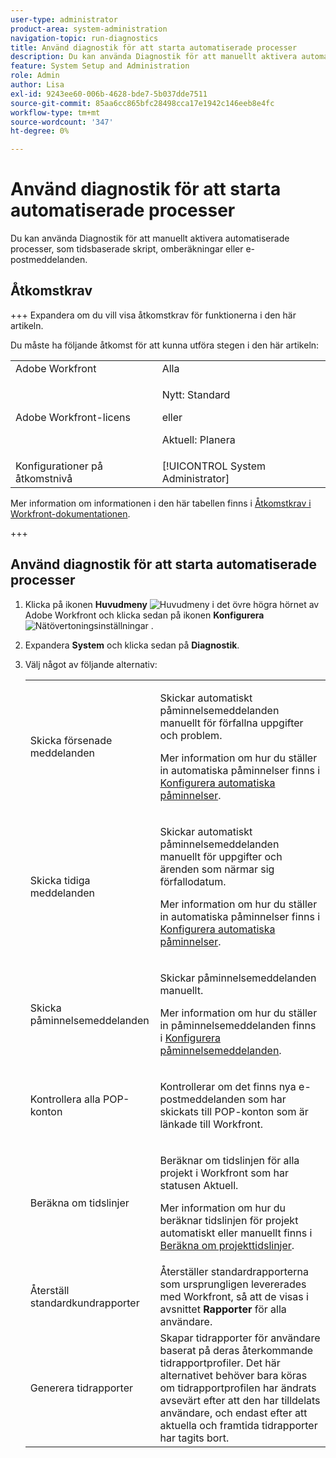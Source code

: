 ```yaml
---
user-type: administrator
product-area: system-administration
navigation-topic: run-diagnostics
title: Använd diagnostik för att starta automatiserade processer
description: Du kan använda Diagnostik för att manuellt aktivera automatiserade processer, som tidsbaserade skript, omberäkningar eller e-postmeddelanden.
feature: System Setup and Administration
role: Admin
author: Lisa
exl-id: 9243ee60-006b-4628-bde7-5b037dde7511
source-git-commit: 85aa6cc865bfc28498cca17e1942c146eeb8e4fc
workflow-type: tm+mt
source-wordcount: '347'
ht-degree: 0%

---
```


# Använd diagnostik för att starta automatiserade processer

<!--
<p data-mc-conditions="QuicksilverOrClassic.Draft mode">**DON'T DELETE, DRAFT OR HIDE THIS ARTICLE. IT IS LINKED TO THE PRODUCT, THROUGH THE CONTEXT SENSITIVE HELP LINKS. **</p>
-->

Du kan använda Diagnostik för att manuellt aktivera automatiserade processer, som tidsbaserade skript, omberäkningar eller e-postmeddelanden.

## Åtkomstkrav

+++ Expandera om du vill visa åtkomstkrav för funktionerna i den här artikeln.

Du måste ha följande åtkomst för att kunna utföra stegen i den här artikeln:

<table style="table-layout:auto"> 
 <col> 
 <col> 
 <tbody> 
  <tr> 
   <td role="rowheader">Adobe Workfront</td> 
   <td>Alla</td> 
  </tr> 
  <tr> 
  <tr> 
   <td role="rowheader">Adobe Workfront-licens</td> 
   <td><p>Nytt: Standard</p>
       <p>eller</p>
       <p>Aktuell: Planera</p></td>
  </tr> 
  </tr> 
  <tr> 
   <td role="rowheader">Konfigurationer på åtkomstnivå</td> 
   <td>[!UICONTROL System Administrator]</td>
  </tr> 
 </tbody> 
</table>

Mer information om informationen i den här tabellen finns i [Åtkomstkrav i Workfront-dokumentationen](/help/quicksilver/administration-and-setup/add-users/access-levels-and-object-permissions/access-level-requirements-in-documentation.md).

+++

## Använd diagnostik för att starta automatiserade processer

1. Klicka på ikonen **Huvudmeny** ![Huvudmeny](assets/main-menu-icon.png) i det övre högra hörnet av Adobe Workfront och klicka sedan på ikonen **Konfigurera** ![Nätövertoningsinställningar](assets/gear-icon-settings.png) .

1. Expandera **System** och klicka sedan på **Diagnostik**.
1. Välj något av följande alternativ:

   <table style="table-layout:auto"> 
    <col> 
    <col> 
    <tbody> 
     <tr> 
      <td role="rowheader">Skicka försenade meddelanden</td> 
      <td> <p>Skickar automatiskt påminnelsemeddelanden manuellt för förfallna uppgifter och problem. </p> <p>Mer information om hur du ställer in automatiska påminnelser finns i <a href="../../../administration-and-setup/manage-workfront/emails/setting-up-automatic-reminders.md" class="MCXref xref">Konfigurera automatiska påminnelser</a>.</p> </td> 
     </tr> 
     <tr> 
      <td role="rowheader">Skicka tidiga meddelanden</td> 
      <td> <p>Skickar automatiskt påminnelsemeddelanden manuellt för uppgifter och ärenden som närmar sig förfallodatum.</p> <p>Mer information om hur du ställer in automatiska påminnelser finns i <a href="../../../administration-and-setup/manage-workfront/emails/setting-up-automatic-reminders.md" class="MCXref xref">Konfigurera automatiska påminnelser</a>.</p> </td> 
     </tr> 
     <tr> 
      <td role="rowheader">Skicka påminnelsemeddelanden</td> 
      <td> <p>Skickar påminnelsemeddelanden manuellt. </p> <p>Mer information om hur du ställer in påminnelsemeddelanden finns i <a href="../../../administration-and-setup/manage-workfront/emails/set-up-reminder-notifications.md" class="MCXref xref">Konfigurera påminnelsemeddelanden</a>.</p> </td> 
     </tr> 
     <tr> 
      <td role="rowheader">Kontrollera alla POP-konton</td> 
      <td> <p>Kontrollerar om det finns nya e-postmeddelanden som har skickats till POP-konton som är länkade till Workfront. </p> <!--
        <p data-mc-conditions="QuicksilverOrClassic.Draft mode">For more information about Workfront and POP account integrations, see and <a href="../../../manage-work/requests/create-and-manage-request-queues/queue-details-tab-overview.md" class="MCXref xref">Overview of the Queue Details tab in a project</a>.</p>
       --> </td> 
     </tr> 
     <tr> 
      <td role="rowheader">Beräkna om tidslinjer</td> 
      <td> <p>Beräknar om tidslinjen för alla projekt i Workfront som har statusen Aktuell. </p> <p>Mer information om hur du beräknar tidslinjen för projekt automatiskt eller manuellt finns i <a href="../../../manage-work/projects/manage-projects/recalculate-project-timeline.md" class="MCXref xref">Beräkna om projekttidslinjer</a>.</p> </td> 
     </tr> 
     <tr> 
      <td role="rowheader">Återställ standardkundrapporter</td> 
      <td>Återställer standardrapporterna som ursprungligen levererades med Workfront, så att de visas i avsnittet <strong>Rapporter</strong> för alla användare.</td> 
     </tr> 
     <tr> 
      <td role="rowheader">Generera tidrapporter</td> 
      <td>Skapar tidrapporter för användare baserat på deras återkommande tidrapportprofiler. Det här alternativet behöver bara köras om tidrapportprofilen har ändrats avsevärt efter att den har tilldelats användare, och endast efter att aktuella och framtida tidrapporter har tagits bort.</td> 
     </tr> 
    </tbody> 
   </table>

